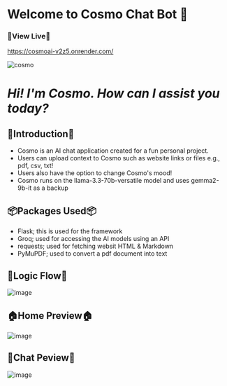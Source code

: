 # Welcome to Cosmo Chat Bot 🥳

### 🚀View Live🚀
https://cosmoai-v2z5.onrender.com/

![cosmo](https://github.com/user-attachments/assets/36f0f914-0296-49c3-9440-eb463563b6a8)

# _Hi! I'm Cosmo. How can I assist you today?_

## 👋Introduction👋
- Cosmo is an AI chat application created for a fun personal project.
- Users can upload context to Cosmo such as website links or files e.g., pdf, csv, txt!
- Users also have the option to change Cosmo's mood!
- Cosmo runs on the llama-3.3-70b-versatile model and uses gemma2-9b-it as a backup

## 📦Packages Used📦
- Flask; this is used for the framework
- Groq; used for accessing the AI models using an API
- requests; used for fetching websit HTML & Markdown
- PyMuPDF; used to convert a pdf document into text 

## 🧠Logic Flow🧠
![image](https://github.com/user-attachments/assets/39f0c053-a399-4f45-9d41-712df3e6dbc1)


## 🏠Home Preview🏠
![image](https://github.com/user-attachments/assets/74b90f94-ca0f-4b5d-b9e8-c616697d5968)

## 💭Chat Peview💭
![image](https://github.com/user-attachments/assets/2590bb56-e61d-43c1-b6d6-69f837ee5844)


